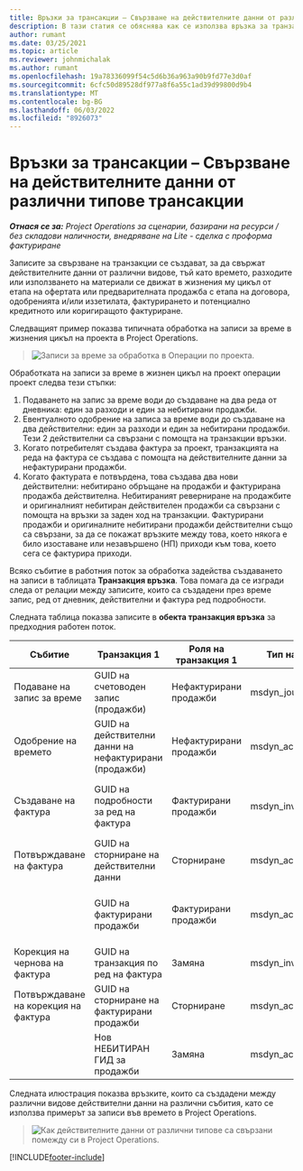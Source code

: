 ```yaml
---
title: Връзки за трансакции – Свързване на действителните данни от различни типове трансакции
description: В тази статия се обяснява как се използва връзка за транзакция, за да се свържат действителните данни от различни типове, за да се помогне за проследяване на рентабилността, изоставането при таксуване и таксуването спрямо небитирани изчисления на приходите.
author: rumant
ms.date: 03/25/2021
ms.topic: article
ms.reviewer: johnmichalak
ms.author: rumant
ms.openlocfilehash: 19a78336099f54c5d6b36a963a90b9fd77e3d0af
ms.sourcegitcommit: 6cfc50d89528df977a8f6a55c1ad39d99800d9b4
ms.translationtype: MT
ms.contentlocale: bg-BG
ms.lasthandoff: 06/03/2022
ms.locfileid: "8926073"
---
```

# <a name="transaction-connections---link-actuals-of-different-transaction-types"></a>Връзки за трансакции – Свързване на действителните данни от различни типове трансакции

_**Отнася се за:** Project Operations за сценарии, базирани на ресурси / без складови наличности, внедряване на Lite - сделка с проформа фактуриране_

Записите за свързване на транзакции се създават, за да свържат действителните данни от различни видове, тъй като времето, разходите или използването на материали се движат в жизнения му цикъл от етапа на офертата или предварителната продажба с етапа на договора, одобренията и/или иззетилата, фактурирането и потенциално кредитното или коригиращото фактуриране.

Следващият пример показва типичната обработка на записи за време в жизнения цикъл на проекта в Project Operations.

> ![Записи за време за обработка в Операции по проекта.](media/basic-guide-17.png)

Обработката на записи за време в жизнен цикъл на проект операции проект следва тези стъпки: 

1. Подаването на запис за време води до създаване на два реда от дневника: един за разходи и един за небитирани продажби. 
2. Евентуалното одобрение на записа за време води до създаване на два действителни: един за разходи и един за небитирани продажби. Тези 2 действителни са свързани с помощта на транзакции връзки.
3. Когато потребителят създава фактура за проект, транзакцията на реда на фактура се създава с помощта на действителните данни за нефактурирани продажби.
4. Когато фактурата е потвърдена, това създава два нови действителни: небитирано обръщане на продажби и фактурирана продажба действителна. Небитираният реверниране на продажбите и оригиналният небитиран действителен продажби са свързани с помощта на връзки за заден ход на транзакции. Фактурирани продажби и оригиналните небитирани продажби действителни също са свързани, за да се покажат връзките между това, което някога е било изоставане или незавършено (НП) приходи към това, което сега се фактурира приходи.   

Всяко събитие в работния поток за обработка задейства създаването на записи в таблицата **Транзакция връзка**. Това помага да се изгради следа от релации между записите, които са създадени през време запис, ред от дневник, действителни и фактура ред подробности.

Следната таблица показва записите в **обекта транзакция връзка** за предходния работен поток.

|Събитие                   |Транзакция 1                 |Роля на транзакция 1 |Тип на транзакция 1       |Транзакция 2          |Роля на транзакция 2 |Тип на транзакция 2 |
|------------------------|------------------------------|---------------|-----------------------------|-----------------------------|-------------------|-------------------|
|Подаване на запис за време   |GUID на счетоводен запис (продажби)     |Нефактурирани продажби |msdyn_journalline            |GUID на счетоводен запис (разходи)     |Разходи            |msdyn_journalline  |
|Одобрение на времето           |GUID на действителни данни на нефактурирани (продажби)  |Нефактурирани продажби |msdyn_actual                 |GUID на действителни данни за разходи (разходи)       |Разходи            |msdyn_actual       |
|Създаване на фактура        |GUID на подробности за ред на фактура      |Фактурирани продажби   |msdyn_invoicelinetransaction |GUID на действителни данни на нефактурирани продажби   |Нефактурирани продажби  |msdyn_actual       |
|Потвърждаване на фактура    |GUID на сторниране на действителни данни         |Сторниране      |msdyn_actual                 |GUID на оригинални нефактурирани продажби |Оригинал        |msdyn_actual       |
|                        |GUID на фактурирани продажби             |Фактурирани продажби   |msdyn_actual                 |GUID на действителни данни на нефактурирани продажби   |Нефактурирани продажби  |msdyn_actual       |
|Корекция на чернова на фактура |GUID на транзакция по ред на фактура|Замяна      |msdyn_invoicelinetransaction |GUID на фактурирани продажби            |Оригинал        |msdyn_actual       |
|Потвърждаване на корекция на фактура|GUID на сторниране на фактурирани продажби  |Сторниране      |msdyn_actual                 |GUID на фактурирани продажби            |Оригинал        |msdyn_actual       |
|                        |Нов НЕБИТИРАН ГИД за продажби |Замяна            |msdyn_actual                 |GUID на фактурирани продажби            |Оригинал        |msdyn_actual       |


Следната илюстрация показва връзките, които са създадени между различни видове действителни данни на различни събития, като се използва примерът за записи във времето в Project Operations.

> ![Как действителните данни от различни типове са свързани помежду си в Project Operations.](media/TransactionConnections.png)

[!INCLUDE[footer-include](../includes/footer-banner.md)]
